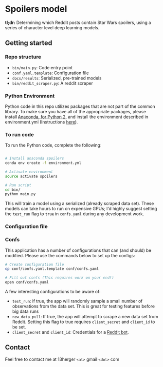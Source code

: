 # Spoilers model

**tl;dr:** Determining which Reddit posts contain Star Wars spoilers, using a series of character level deep learning 
models. 

## Getting started

### Repo structure
 - `bin/main.py`: Code entry point
 - `conf.yaml.template`: Configuration file
 - `docs/results`: Serialized, pre-trained models
 - `bin/reddit_scraper.py`: A reddit scraper

### Python Environment
Python code in this repo utilizes packages that are not part of the common library. To make sure you have all of the 
appropriate packages, please install [Anaconda, for Python 2](https://www.continuum.io/downloads), and install the environment 
described in environment.yml (Instructions [here](http://conda.pydata.org/docs/using/envs.html)). 

### To run code
  
To run the Python code, complete the following:
```bash

# Install anaconda spoilers
conda env create -f environment.yml 

# Activate environment
source activate spoilers

# Run script
cd bin/
python main.py
```

This will train a model using a serialized (already scraped data set). These models can take hours to run on expensive 
GPUs; I'd highly suggest setting the `test_run` flag to `true` in `confs.yaml` during any development work. 

### Configuration file


### Confs

This application has a number of configurations that can (and should) be modified. Please use the commands below to set up the 
configs:

```bash
# Create configuration file
cp conf/confs.yaml.template conf/confs.yaml

# Fill out confs (This requires work on your end!)
open conf/confs.yaml
```

A few interesting configurations to be aware of:

 - `test_run`: If true, the app will randomly sample a small number of observations from the data set. This is great 
 for testing features before big data runs
 - `new_data_pull`: If true, the app will attempt to scrape a new data set from Reddit. Setting this flag to true 
 requires `client_secret` and `client_id` to be set. 
 - `client_secret` and `client_id`: Credentials for a [Reddit bot](https://github.com/reddit/reddit/wiki/OAuth2). 


## Contact
Feel free to contact me at 13herger `<at>` gmail `<dot>` com
